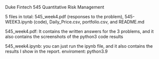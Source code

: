 Duke Fintech 545 Quantitative Risk Management

5 files in total: 545_week4.pdf (responses to the problem), 545-WEEK3.ipynb (code), Daily_Price.csv, portfolio.csv, and README.md

545_week4.pdf: It contains the written answers for the 3 problems, and it also contains the screenshots of the python3 code results

545_week4.ipynb: you can just run the ipynb file, and it also contains the results I show in the report. enviroment: python3.9

